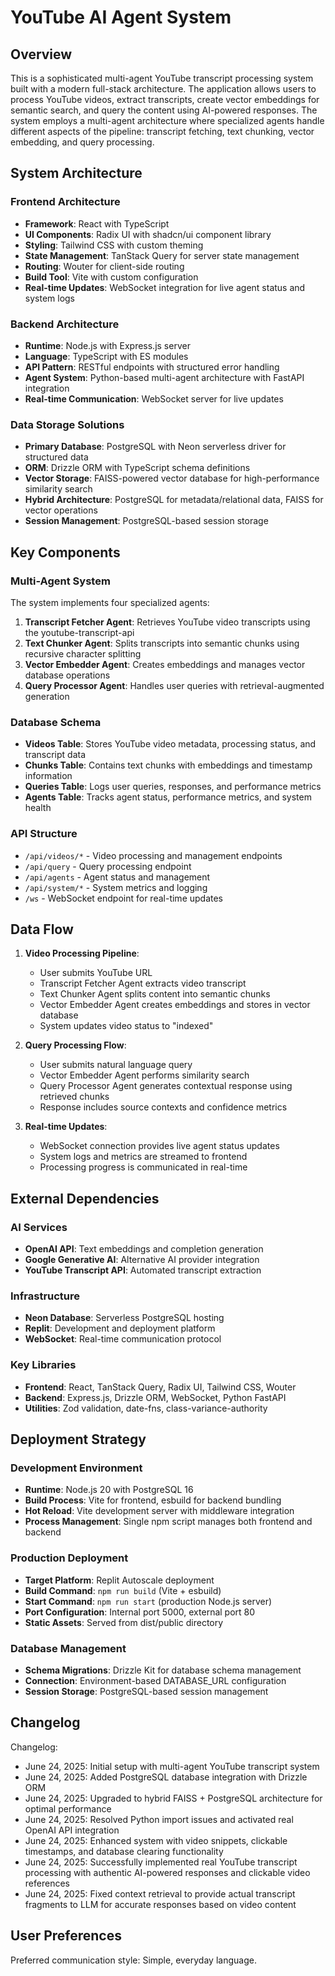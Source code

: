 # YouTube AI Agent System

## Overview

This is a sophisticated multi-agent YouTube transcript processing system built with a modern full-stack architecture. The application allows users to process YouTube videos, extract transcripts, create vector embeddings for semantic search, and query the content using AI-powered responses. The system employs a multi-agent architecture where specialized agents handle different aspects of the pipeline: transcript fetching, text chunking, vector embedding, and query processing.

## System Architecture

### Frontend Architecture
- **Framework**: React with TypeScript
- **UI Components**: Radix UI with shadcn/ui component library
- **Styling**: Tailwind CSS with custom theming
- **State Management**: TanStack Query for server state management
- **Routing**: Wouter for client-side routing
- **Build Tool**: Vite with custom configuration
- **Real-time Updates**: WebSocket integration for live agent status and system logs

### Backend Architecture
- **Runtime**: Node.js with Express.js server
- **Language**: TypeScript with ES modules
- **API Pattern**: RESTful endpoints with structured error handling
- **Agent System**: Python-based multi-agent architecture with FastAPI integration
- **Real-time Communication**: WebSocket server for live updates

### Data Storage Solutions
- **Primary Database**: PostgreSQL with Neon serverless driver for structured data
- **ORM**: Drizzle ORM with TypeScript schema definitions
- **Vector Storage**: FAISS-powered vector database for high-performance similarity search
- **Hybrid Architecture**: PostgreSQL for metadata/relational data, FAISS for vector operations
- **Session Management**: PostgreSQL-based session storage

## Key Components

### Multi-Agent System
The system implements four specialized agents:

1. **Transcript Fetcher Agent**: Retrieves YouTube video transcripts using the youtube-transcript-api
2. **Text Chunker Agent**: Splits transcripts into semantic chunks using recursive character splitting
3. **Vector Embedder Agent**: Creates embeddings and manages vector database operations
4. **Query Processor Agent**: Handles user queries with retrieval-augmented generation

### Database Schema
- **Videos Table**: Stores YouTube video metadata, processing status, and transcript data
- **Chunks Table**: Contains text chunks with embeddings and timestamp information
- **Queries Table**: Logs user queries, responses, and performance metrics
- **Agents Table**: Tracks agent status, performance metrics, and system health

### API Structure
- `/api/videos/*` - Video processing and management endpoints
- `/api/query` - Query processing endpoint
- `/api/agents` - Agent status and management
- `/api/system/*` - System metrics and logging
- `/ws` - WebSocket endpoint for real-time updates

## Data Flow

1. **Video Processing Pipeline**:
   - User submits YouTube URL
   - Transcript Fetcher Agent extracts video transcript
   - Text Chunker Agent splits content into semantic chunks
   - Vector Embedder Agent creates embeddings and stores in vector database
   - System updates video status to "indexed"

2. **Query Processing Flow**:
   - User submits natural language query
   - Vector Embedder Agent performs similarity search
   - Query Processor Agent generates contextual response using retrieved chunks
   - Response includes source contexts and confidence metrics

3. **Real-time Updates**:
   - WebSocket connection provides live agent status updates
   - System logs and metrics are streamed to frontend
   - Processing progress is communicated in real-time

## External Dependencies

### AI Services
- **OpenAI API**: Text embeddings and completion generation
- **Google Generative AI**: Alternative AI provider integration
- **YouTube Transcript API**: Automated transcript extraction

### Infrastructure
- **Neon Database**: Serverless PostgreSQL hosting
- **Replit**: Development and deployment platform
- **WebSocket**: Real-time communication protocol

### Key Libraries
- **Frontend**: React, TanStack Query, Radix UI, Tailwind CSS, Wouter
- **Backend**: Express.js, Drizzle ORM, WebSocket, Python FastAPI
- **Utilities**: Zod validation, date-fns, class-variance-authority

## Deployment Strategy

### Development Environment
- **Runtime**: Node.js 20 with PostgreSQL 16
- **Build Process**: Vite for frontend, esbuild for backend bundling
- **Hot Reload**: Vite development server with middleware integration
- **Process Management**: Single npm script manages both frontend and backend

### Production Deployment
- **Target Platform**: Replit Autoscale deployment
- **Build Command**: `npm run build` (Vite + esbuild)
- **Start Command**: `npm run start` (production Node.js server)
- **Port Configuration**: Internal port 5000, external port 80
- **Static Assets**: Served from dist/public directory

### Database Management
- **Schema Migrations**: Drizzle Kit for database schema management
- **Connection**: Environment-based DATABASE_URL configuration
- **Session Storage**: PostgreSQL-based session management

## Changelog

Changelog:
- June 24, 2025: Initial setup with multi-agent YouTube transcript system
- June 24, 2025: Added PostgreSQL database integration with Drizzle ORM
- June 24, 2025: Upgraded to hybrid FAISS + PostgreSQL architecture for optimal performance
- June 24, 2025: Resolved Python import issues and activated real OpenAI API integration
- June 24, 2025: Enhanced system with video snippets, clickable timestamps, and database clearing functionality
- June 24, 2025: Successfully implemented real YouTube transcript processing with authentic AI-powered responses and clickable video references
- June 24, 2025: Fixed context retrieval to provide actual transcript fragments to LLM for accurate responses based on video content

## User Preferences

Preferred communication style: Simple, everyday language.